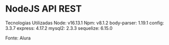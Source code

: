 # NodeJS API REST

Tecnologias Utilizadas
Node: v16.13.1
Npm: v8.1.2
body-parser: 1.19.1
config: 3.3.7
express: 4.17.2
mysql2: 2.3.3
sequelize: 6.15.0

Fonte: Alura
